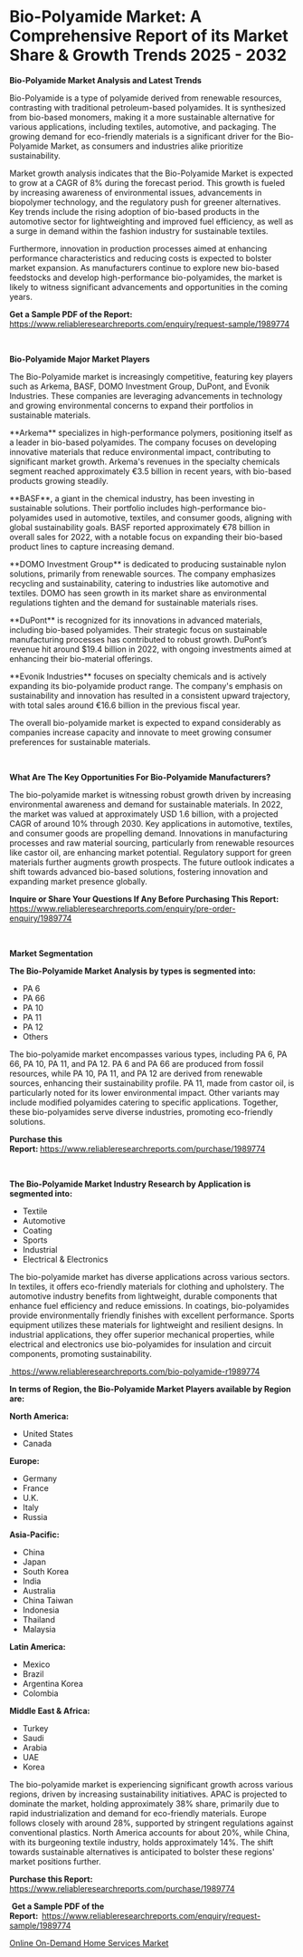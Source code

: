<p><h1>Bio-Polyamide Market: A Comprehensive Report of its Market Share & Growth Trends 2025 - 2032</h1></p><p><strong>Bio-Polyamide Market Analysis and Latest Trends</strong></p>
<p><p>Bio-Polyamide is a type of polyamide derived from renewable resources, contrasting with traditional petroleum-based polyamides. It is synthesized from bio-based monomers, making it a more sustainable alternative for various applications, including textiles, automotive, and packaging. The growing demand for eco-friendly materials is a significant driver for the Bio-Polyamide Market, as consumers and industries alike prioritize sustainability.</p><p>Market growth analysis indicates that the Bio-Polyamide Market is expected to grow at a CAGR of 8% during the forecast period. This growth is fueled by increasing awareness of environmental issues, advancements in biopolymer technology, and the regulatory push for greener alternatives. Key trends include the rising adoption of bio-based products in the automotive sector for lightweighting and improved fuel efficiency, as well as a surge in demand within the fashion industry for sustainable textiles.</p><p>Furthermore, innovation in production processes aimed at enhancing performance characteristics and reducing costs is expected to bolster market expansion. As manufacturers continue to explore new bio-based feedstocks and develop high-performance bio-polyamides, the market is likely to witness significant advancements and opportunities in the coming years.</p></p>
<p><strong>Get a Sample PDF of the Report:&nbsp;</strong> <a href="https://www.reliableresearchreports.com/enquiry/request-sample/1989774?utm_campaign=3079&utm_medium=2&utm_source=Github&utm_content=ia&utm_term=28032025&utm_id=bio-polyamide">https://www.reliableresearchreports.com/enquiry/request-sample/1989774</a></p>
<p>&nbsp;</p>
<p><strong>Bio-Polyamide Major Market Players</strong></p>
<p><p>The Bio-Polyamide market is increasingly competitive, featuring key players such as Arkema, BASF, DOMO Investment Group, DuPont, and Evonik Industries. These companies are leveraging advancements in technology and growing environmental concerns to expand their portfolios in sustainable materials.</p><p>**Arkema** specializes in high-performance polymers, positioning itself as a leader in bio-based polyamides. The company focuses on developing innovative materials that reduce environmental impact, contributing to significant market growth. Arkema's revenues in the specialty chemicals segment reached approximately €3.5 billion in recent years, with bio-based products growing steadily.</p><p>**BASF**, a giant in the chemical industry, has been investing in sustainable solutions. Their portfolio includes high-performance bio-polyamides used in automotive, textiles, and consumer goods, aligning with global sustainability goals. BASF reported approximately €78 billion in overall sales for 2022, with a notable focus on expanding their bio-based product lines to capture increasing demand.</p><p>**DOMO Investment Group** is dedicated to producing sustainable nylon solutions, primarily from renewable sources. The company emphasizes recycling and sustainability, catering to industries like automotive and textiles. DOMO has seen growth in its market share as environmental regulations tighten and the demand for sustainable materials rises.</p><p>**DuPont** is recognized for its innovations in advanced materials, including bio-based polyamides. Their strategic focus on sustainable manufacturing processes has contributed to robust growth. DuPont’s revenue hit around $19.4 billion in 2022, with ongoing investments aimed at enhancing their bio-material offerings.</p><p>**Evonik Industries** focuses on specialty chemicals and is actively expanding its bio-polyamide product range. The company's emphasis on sustainability and innovation has resulted in a consistent upward trajectory, with total sales around €16.6 billion in the previous fiscal year.</p><p>The overall bio-polyamide market is expected to expand considerably as companies increase capacity and innovate to meet growing consumer preferences for sustainable materials.</p></p>
<p>&nbsp;</p>
<p><strong>What Are The Key Opportunities For Bio-Polyamide Manufacturers?</strong></p>
<p><p>The bio-polyamide market is witnessing robust growth driven by increasing environmental awareness and demand for sustainable materials. In 2022, the market was valued at approximately USD 1.6 billion, with a projected CAGR of around 10% through 2030. Key applications in automotive, textiles, and consumer goods are propelling demand. Innovations in manufacturing processes and raw material sourcing, particularly from renewable resources like castor oil, are enhancing market potential. Regulatory support for green materials further augments growth prospects. The future outlook indicates a shift towards advanced bio-based solutions, fostering innovation and expanding market presence globally.</p></p>
<p><strong>Inquire or Share Your Questions If Any Before Purchasing This Report:</strong> <a href="https://www.reliableresearchreports.com/enquiry/pre-order-enquiry/1989774?utm_campaign=3079&utm_medium=2&utm_source=Github&utm_content=ia&utm_term=28032025&utm_id=bio-polyamide">https://www.reliableresearchreports.com/enquiry/pre-order-enquiry/1989774</a></p>
<p>&nbsp;</p>
<p><strong>Market Segmentation</strong></p>
<p><strong>The Bio-Polyamide Market Analysis by types is segmented into:</strong></p>
<p><ul><li>PA 6</li><li>PA 66</li><li>PA 10</li><li>PA 11</li><li>PA 12</li><li>Others</li></ul></p>
<p><p>The bio-polyamide market encompasses various types, including PA 6, PA 66, PA 10, PA 11, and PA 12. PA 6 and PA 66 are produced from fossil resources, while PA 10, PA 11, and PA 12 are derived from renewable sources, enhancing their sustainability profile. PA 11, made from castor oil, is particularly noted for its lower environmental impact. Other variants may include modified polyamides catering to specific applications. Together, these bio-polyamides serve diverse industries, promoting eco-friendly solutions.</p></p>
<p><strong>Purchase this Report:&nbsp;</strong><a href="https://www.reliableresearchreports.com/purchase/1989774?utm_campaign=3079&utm_medium=2&utm_source=Github&utm_content=ia&utm_term=28032025&utm_id=bio-polyamide">https://www.reliableresearchreports.com/purchase/1989774</a></p>
<p>&nbsp;</p>
<p><strong>The Bio-Polyamide Market Industry Research by Application is segmented into:</strong></p>
<p><ul><li>Textile</li><li>Automotive</li><li>Coating</li><li>Sports</li><li>Industrial</li><li>Electrical & Electronics</li></ul></p>
<p><p>The bio-polyamide market has diverse applications across various sectors. In textiles, it offers eco-friendly materials for clothing and upholstery. The automotive industry benefits from lightweight, durable components that enhance fuel efficiency and reduce emissions. In coatings, bio-polyamides provide environmentally friendly finishes with excellent performance. Sports equipment utilizes these materials for lightweight and resilient designs. In industrial applications, they offer superior mechanical properties, while electrical and electronics use bio-polyamides for insulation and circuit components, promoting sustainability.</p></p>
<p><a href="https://www.reliableresearchreports.com/bio-polyamide-r1989774?utm_campaign=3079&utm_medium=2&utm_source=Github&utm_content=ia&utm_term=28032025&utm_id=bio-polyamide">&nbsp;https://www.reliableresearchreports.com/bio-polyamide-r1989774</a></p>
<p><strong>In terms of Region, the Bio-Polyamide Market Players available by Region are:</strong></p>
<p>
    <p> <strong> North America: </strong>
        <ul>
            <li>United States</li>
            <li>Canada</li>
        </ul>
        </p> 
    <p> <strong> Europe: </strong>
        <ul>
            <li>Germany</li>
            <li>France</li>
            <li>U.K.</li>
            <li>Italy</li>
            <li>Russia</li>
        </ul>
        </p> 
    <p> <strong> Asia-Pacific: </strong>
        <ul>
            <li>China</li>
            <li>Japan</li>
            <li>South Korea</li>
            <li>India</li>
            <li>Australia</li>
            <li>China Taiwan</li>
            <li>Indonesia</li>
            <li>Thailand</li>
            <li>Malaysia</li>
        </ul>
        </p> 
    <p> <strong> Latin America: </strong>
        <ul>
            <li>Mexico</li>
            <li>Brazil</li>
            <li>Argentina Korea</li>
            <li>Colombia</li>
        </ul>
        </p> 
    <p> <strong> Middle East & Africa: </strong>
        <ul>
            <li>Turkey</li>
            <li>Saudi</li>
            <li>Arabia</li>
            <li>UAE</li>
            <li>Korea</li>
        </ul>
    </p>
    </p>
<p><p>The bio-polyamide market is experiencing significant growth across various regions, driven by increasing sustainability initiatives. APAC is projected to dominate the market, holding approximately 38% share, primarily due to rapid industrialization and demand for eco-friendly materials. Europe follows closely with around 28%, supported by stringent regulations against conventional plastics. North America accounts for about 20%, while China, with its burgeoning textile industry, holds approximately 14%. The shift towards sustainable alternatives is anticipated to bolster these regions' market positions further.</p></p>
<p><strong>Purchase this Report: </strong><a href="https://www.reliableresearchreports.com/purchase/1989774?utm_campaign=3079&utm_medium=2&utm_source=Github&utm_content=ia&utm_term=28032025&utm_id=bio-polyamide">https://www.reliableresearchreports.com/purchase/1989774</a></p>
<p>&nbsp;<strong>Get a Sample PDF of the Report:&nbsp;&nbsp;</strong><a href="https://www.reliableresearchreports.com/enquiry/request-sample/1989774?utm_campaign=3079&utm_medium=2&utm_source=Github&utm_content=ia&utm_term=28032025&utm_id=bio-polyamide">https://www.reliableresearchreports.com/enquiry/request-sample/1989774</a></p>
<p><strong></strong></p>
<p><p><a href="https://github.com/langolaskark/Market-Research-Report-List-1/blob/main/online-on-demand-home-services-market.md?utm_campaign=3079&utm_medium=2&utm_source=Github&utm_content=ia&utm_term=28032025&utm_id=bio-polyamide">Online On-Demand Home Services Market</a></p></p>